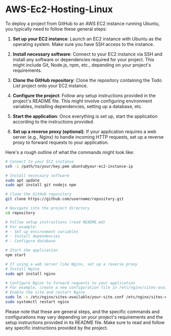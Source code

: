 # AWS-Ec2-Hosting-Linux
To deploy a project from GitHub to an AWS EC2 instance running Ubuntu, you typically need to follow these general steps:

1. **Set up your EC2 instance**: Launch an EC2 instance with Ubuntu as the operating system. Make sure you have SSH access to the instance.

2. **Install necessary software**: Connect to your EC2 instance via SSH and install any software or dependencies required for your project. This might include Git, Node.js, npm, etc., depending on your project's requirements.

3. **Clone the GitHub repository**: Clone the repository containing the Todo List project onto your EC2 instance.

4. **Configure the project**: Follow any setup instructions provided in the project's README file. This might involve configuring environment variables, installing dependencies, setting up a database, etc.

5. **Start the application**: Once everything is set up, start the application according to the instructions provided.

6. **Set up a reverse proxy (optional)**: If your application requires a web server (e.g., Nginx) to handle incoming HTTP requests, set up a reverse proxy to forward requests to your application.

Here's a rough outline of what the commands might look like:

```bash
# Connect to your EC2 instance
ssh -i /path/to/your/key.pem ubuntu@your-ec2-instance-ip

# Install necessary software
sudo apt update
sudo apt install git nodejs npm

# Clone the GitHub repository
git clone https://github.com/username/repository.git

# Navigate into the project directory
cd repository

# Follow setup instructions (read README.md)
# For example:
# - Set up environment variables
# - Install dependencies
# - Configure database

# Start the application
npm start

# If using a web server like Nginx, set up a reverse proxy
# Install Nginx
sudo apt install nginx

# Configure Nginx to forward requests to your application
# For example, create a new configuration file in /etc/nginx/sites-available/
# Enable the site and restart Nginx
sudo ln -s /etc/nginx/sites-available/your-site.conf /etc/nginx/sites-enabled/
sudo systemctl restart nginx
```

Please note that these are general steps, and the specific commands and configurations may vary depending on your project's requirements and the setup instructions provided in its README file. Make sure to read and follow any specific instructions provided by the project.
